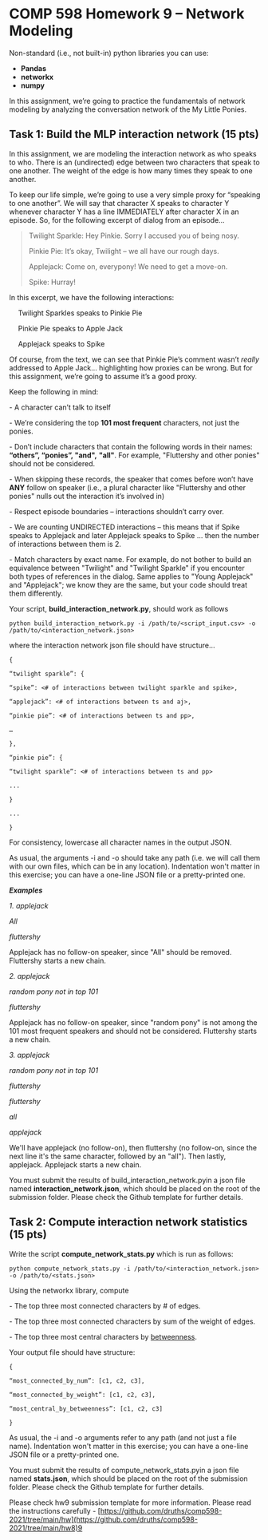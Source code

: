 # COMP 598 Homework 9 – Network Modeling

Non-standard (i.e., not built-in) python libraries you can use:
- **Pandas**
- **networkx**
- **numpy**

In this assignment, we’re going to practice the fundamentals of network modeling by analyzing the conversation network of the My Little Ponies.

## Task 1: Build the MLP interaction network (15 pts)

In this assignment, we are modeling the interaction network as who speaks to who. There is an (undirected) edge between two characters that speak to one another. The weight of the edge is how many times they speak to one another.

To keep our life simple, we’re going to use a very simple proxy for “speaking to one another”. We will say that character X speaks to character Y whenever character Y has a line IMMEDIATELY after character X in an episode. So, for the following excerpt of dialog from an episode…

<blockquote>
  
Twilight Sparkle: Hey Pinkie. Sorry I accused you of being nosy.

Pinkie Pie: It’s okay, Twilight – we all have our rough days.

Applejack: Come on, everypony! We need to get a move-on.

Spike: Hurray!
 
</blockquote>

In this excerpt, we have the following interactions:

&emsp; Twilight Sparkles speaks to Pinkie Pie

&emsp; Pinkie Pie speaks to Apple Jack

&emsp; Applejack speaks to Spike

Of course, from the text, we can see that Pinkie Pie’s comment wasn’t *really* addressed to Apple Jack… highlighting how proxies can be wrong. But for this assignment, we’re going to assume it’s a good proxy.

Keep the following in mind:

\- A character can’t talk to itself

\- We’re considering the top **101 most frequent** characters, not just the ponies.

\- Don’t include characters that contain the following words in their names: **“others”, “ponies”, "and",** **"all"**. For example, "Fluttershy and other ponies" should not be considered.

\- When skipping these records, the speaker that comes before won’t have **ANY** follow on speaker (i.e., a plural character like "Fluttershy and other ponies" nulls out the interaction it’s involved in)

\- Respect episode boundaries – interactions shouldn’t carry over.

\- We are counting UNDIRECTED interactions – this means that if Spike speaks to Applejack and later Applejack speaks to Spike … then the number of interactions between them is 2.

\- Match characters by exact name. For example, do not bother to build an equivalence between "Twilight" and "Twilight Sparkle" if you encounter both types of references in the dialog. Same applies to "Young Applejack" and "Applejack"; we know they are the same, but your code should treat them differently.

Your script, **build\_interaction\_network.py**, should work as follows

```python build_interaction_network.py -i /path/to/<script_input.csv> -o /path/to/<interaction_network.json> ```

where the interaction network json file should have structure…
```
{

“twilight sparkle”: {

“spike”: <# of interactions between twilight sparkle and spike>,

“applejack”: <# of interactions between ts and aj>,

“pinkie pie”: <# of interactions between ts and pp>,

…

},

“pinkie pie”: {

“twilight sparkle”: <# of interactions between ts and pp>

...

}

...

}
```
For consistency, lowercase all character names in the output JSON.

As usual, the arguments -i and -o should take any path (i.e. we will call them with our own files, which can be in any location). Indentation won't matter in this exercise; you can have a one-line JSON file or a pretty-printed one.

***Examples***

*1. applejack*

  *All*

  *fluttershy*

Applejack has no follow-on speaker, since "All" should be removed. Fluttershy starts a new chain.

*2. applejack*

*random pony not in top 101*

*fluttershy*

Applejack has no follow-on speaker, since "random pony" is not among the 101 most frequent speakers and should not be considered. Fluttershy starts a new chain.

*3. applejack*

*random pony not in top 101*

*fluttershy*

*fluttershy*

*all*

*applejack*

We'll have applejack (no follow-on), then fluttershy (no follow-on, since the next line it's the same character, followed by an "all"). Then lastly, applejack. Applejack starts a new chain.

You must submit the results of build\_interaction\_network.pyin a json file named **interaction\_network.json**, which should be placed on the root of the submission folder. Please check the Github template for further details.

## Task 2: Compute interaction network statistics (15 pts)

Write the script **compute\_network\_stats.py** which is run as follows:

```python compute_network_stats.py -i /path/to/<interaction_network.json> -o /path/to/<stats.json> ```

Using the networkx library, compute

\- The top three most connected characters by # of edges.

\- The top three most connected characters by sum of the weight of edges.

\- The top three most central characters by [betweenness](https://networkx.org/documentation/stable/reference/algorithms/generated/networkx.algorithms.centrality.betweenness_centrality.html).


Your output file should have structure:
```
{

“most_connected_by_num”: [c1, c2, c3],

“most_connected_by_weight”: [c1, c2, c3],

“most_central_by_betweenness”: [c1, c2, c3]

}
```
As usual, the -i and -o arguments refer to any path (and not just a file name). Indentation won't matter in this exercise; you can have a one-line JSON file or a pretty-printed one.

You must submit the results of compute\_network\_stats.pyin a json file named **stats.json**, which should be placed on the root of the submission folder. Please check the Github template for further details.

Please check hw9 submission template for more information. Please read the instructions carefully -
[https://github.com/druths/comp598-2021/tree/main/hw](https://github.com/druths/comp598-2021/tree/main/hw8)9
